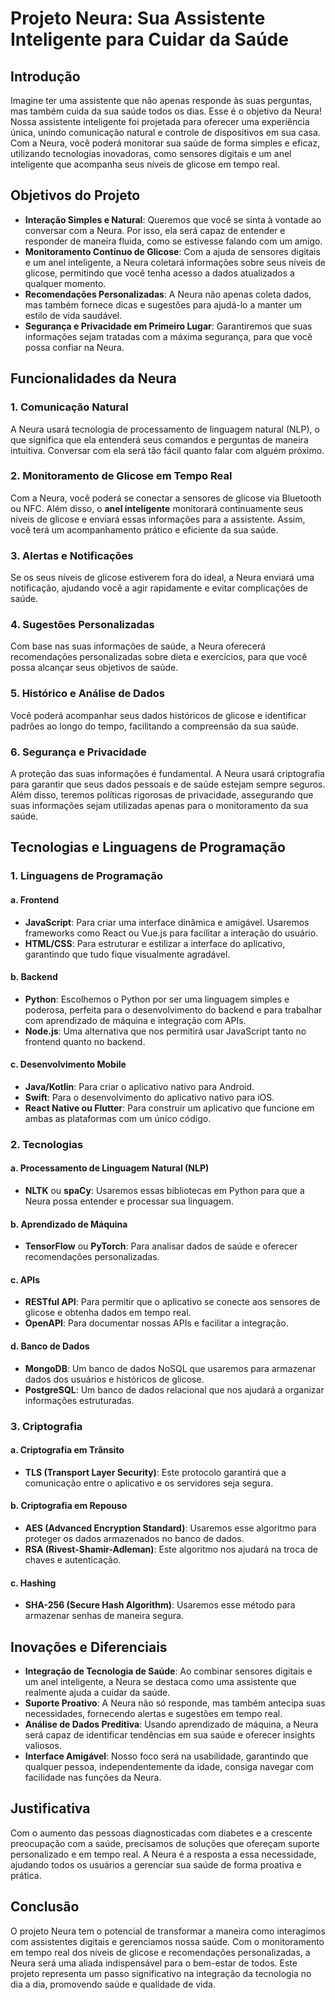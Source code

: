 # Projeto Neura: Sua Assistente Inteligente para Cuidar da Saúde

## **Introdução**

Imagine ter uma assistente que não apenas responde às suas perguntas, mas também cuida da sua saúde todos os dias. Esse é o objetivo da Neura! Nossa assistente inteligente foi projetada para oferecer uma experiência única, unindo comunicação natural e controle de dispositivos em sua casa. Com a Neura, você poderá monitorar sua saúde de forma simples e eficaz, utilizando tecnologias inovadoras, como sensores digitais e um anel inteligente que acompanha seus níveis de glicose em tempo real.

## **Objetivos do Projeto**

- **Interação Simples e Natural**: Queremos que você se sinta à vontade ao conversar com a Neura. Por isso, ela será capaz de entender e responder de maneira fluida, como se estivesse falando com um amigo.
- **Monitoramento Contínuo de Glicose**: Com a ajuda de sensores digitais e um anel inteligente, a Neura coletará informações sobre seus níveis de glicose, permitindo que você tenha acesso a dados atualizados a qualquer momento.
- **Recomendações Personalizadas**: A Neura não apenas coleta dados, mas também fornece dicas e sugestões para ajudá-lo a manter um estilo de vida saudável.
- **Segurança e Privacidade em Primeiro Lugar**: Garantiremos que suas informações sejam tratadas com a máxima segurança, para que você possa confiar na Neura.

## **Funcionalidades da Neura**

### **1. Comunicação Natural**
A Neura usará tecnologia de processamento de linguagem natural (NLP), o que significa que ela entenderá seus comandos e perguntas de maneira intuitiva. Conversar com ela será tão fácil quanto falar com alguém próximo.

### **2. Monitoramento de Glicose em Tempo Real**
Com a Neura, você poderá se conectar a sensores de glicose via Bluetooth ou NFC. Além disso, o **anel inteligente** monitorará continuamente seus níveis de glicose e enviará essas informações para a assistente. Assim, você terá um acompanhamento prático e eficiente da sua saúde.

### **3. Alertas e Notificações**
Se os seus níveis de glicose estiverem fora do ideal, a Neura enviará uma notificação, ajudando você a agir rapidamente e evitar complicações de saúde.

### **4. Sugestões Personalizadas**
Com base nas suas informações de saúde, a Neura oferecerá recomendações personalizadas sobre dieta e exercícios, para que você possa alcançar seus objetivos de saúde.

### **5. Histórico e Análise de Dados**
Você poderá acompanhar seus dados históricos de glicose e identificar padrões ao longo do tempo, facilitando a compreensão da sua saúde.

### **6. Segurança e Privacidade**
A proteção das suas informações é fundamental. A Neura usará criptografia para garantir que seus dados pessoais e de saúde estejam sempre seguros. Além disso, teremos políticas rigorosas de privacidade, assegurando que suas informações sejam utilizadas apenas para o monitoramento da sua saúde.

## **Tecnologias e Linguagens de Programação**

### **1. Linguagens de Programação**

#### **a. Frontend**
- **JavaScript**: Para criar uma interface dinâmica e amigável. Usaremos frameworks como React ou Vue.js para facilitar a interação do usuário.
- **HTML/CSS**: Para estruturar e estilizar a interface do aplicativo, garantindo que tudo fique visualmente agradável.

#### **b. Backend**
- **Python**: Escolhemos o Python por ser uma linguagem simples e poderosa, perfeita para o desenvolvimento do backend e para trabalhar com aprendizado de máquina e integração com APIs.
- **Node.js**: Uma alternativa que nos permitirá usar JavaScript tanto no frontend quanto no backend.

#### **c. Desenvolvimento Mobile**
- **Java/Kotlin**: Para criar o aplicativo nativo para Android.
- **Swift**: Para o desenvolvimento do aplicativo nativo para iOS.
- **React Native ou Flutter**: Para construir um aplicativo que funcione em ambas as plataformas com um único código.

### **2. Tecnologias**

#### **a. Processamento de Linguagem Natural (NLP)**
- **NLTK** ou **spaCy**: Usaremos essas bibliotecas em Python para que a Neura possa entender e processar sua linguagem.

#### **b. Aprendizado de Máquina**
- **TensorFlow** ou **PyTorch**: Para analisar dados de saúde e oferecer recomendações personalizadas.

#### **c. APIs**
- **RESTful API**: Para permitir que o aplicativo se conecte aos sensores de glicose e obtenha dados em tempo real.
- **OpenAPI**: Para documentar nossas APIs e facilitar a integração.

#### **d. Banco de Dados**
- **MongoDB**: Um banco de dados NoSQL que usaremos para armazenar dados dos usuários e históricos de glicose.
- **PostgreSQL**: Um banco de dados relacional que nos ajudará a organizar informações estruturadas.

### **3. Criptografia**

#### **a. Criptografia em Trânsito**
- **TLS (Transport Layer Security)**: Este protocolo garantirá que a comunicação entre o aplicativo e os servidores seja segura.

#### **b. Criptografia em Repouso**
- **AES (Advanced Encryption Standard)**: Usaremos esse algoritmo para proteger os dados armazenados no banco de dados.
- **RSA (Rivest-Shamir-Adleman)**: Este algoritmo nos ajudará na troca de chaves e autenticação.

#### **c. Hashing**
- **SHA-256 (Secure Hash Algorithm)**: Usaremos esse método para armazenar senhas de maneira segura.

## **Inovações e Diferenciais**

- **Integração de Tecnologia de Saúde**: Ao combinar sensores digitais e um anel inteligente, a Neura se destaca como uma assistente que realmente ajuda a cuidar da saúde.
- **Suporte Proativo**: A Neura não só responde, mas também antecipa suas necessidades, fornecendo alertas e sugestões em tempo real.
- **Análise de Dados Preditiva**: Usando aprendizado de máquina, a Neura será capaz de identificar tendências em sua saúde e oferecer insights valiosos.
- **Interface Amigável**: Nosso foco será na usabilidade, garantindo que qualquer pessoa, independentemente da idade, consiga navegar com facilidade nas funções da Neura.

## **Justificativa**

Com o aumento das pessoas diagnosticadas com diabetes e a crescente preocupação com a saúde, precisamos de soluções que ofereçam suporte personalizado e em tempo real. A Neura é a resposta a essa necessidade, ajudando todos os usuários a gerenciar sua saúde de forma proativa e prática.

## **Conclusão**

O projeto Neura tem o potencial de transformar a maneira como interagimos com assistentes digitais e gerenciamos nossa saúde. Com o monitoramento em tempo real dos níveis de glicose e recomendações personalizadas, a Neura será uma aliada indispensável para o bem-estar de todos. Este projeto representa um passo significativo na integração da tecnologia no dia a dia, promovendo saúde e qualidade de vida.